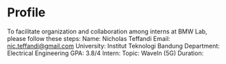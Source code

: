 # Profile
To facilitate organization and collaboration among interns at BMW Lab, please follow these steps:
Name: Nicholas Teffandi
Email: nic.teffandi@gmail.com
University: Institut Teknologi Bandung
Department: Electrical Engineering
GPA: 3.8/4
Intern:
Topic: WaveIn (5G)
Duration:
